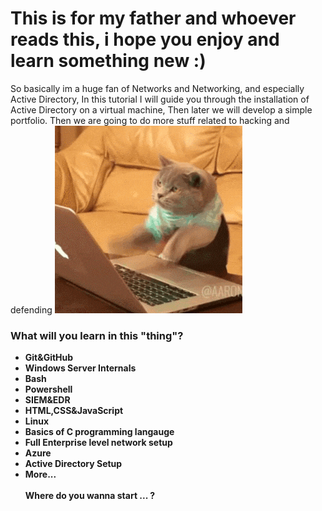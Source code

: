 # This is for my father and whoever reads this, i hope you enjoy and learn something new :)

So basically im a huge fan of Networks and Networking, and especially Active Directory, In this tutorial I will guide you through the installation of Active Directory on a virtual machine, Then later we will develop a simple portfolio. Then we are going to do more stuff related to hacking and defending
<img src=assets/cat.gif>

### What will you learn in this "thing"? 

<ul>
    <li>
        <strong>Git&GitHub</strong>
    </li>
    <li>
        <strong>Windows Server Internals</strong>
    </li>
    <li>
        <strong>Bash</strong>
    </li>
    <li>
        <strong>Powershell</strong>
    </li>
    <li>
        <strong>SIEM&EDR</strong>
    </li>
    <li>
        <strong>HTML,CSS&JavaScript</strong>
    </li>
    <li>
        <strong>Linux</strong>
    </li>
    <li>
        <strong>Basics of C programming langauge</strong>
    </li>
    <li>
        <strong>Full Enterprise level network setup</strong>
    </li>
    <li>
        <strong>Azure</strong>
    </li>
    <li>
        <strong>Active Directory Setup</strong>
    </li>
    <li>
        <strong>More...</strong>
    </li>
    <br/>
    <strong>Where do you wanna start ... ?</strong>
<ul>